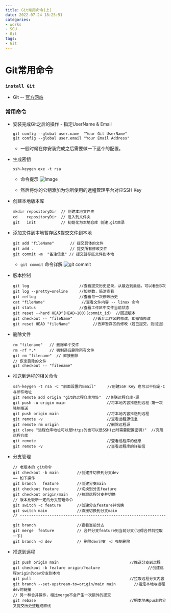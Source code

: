 ```yaml
---
title: Git常用命令(上)
date: 2022-07-24 18:25:51
categories:
- works
- SCU
- Git
tags:
- Git
---
```


# Git常用命令


### `install Git`

- Git -- [官方网站](https://git-scm.com/)


### 常用命令

- 安装完成Git之后的操作 - 指定UserName & Email

    ```git
    git config --global user.name  "Your Git UserName"
    git config --global user.email "Your Email Address"
    ```

    -  一般时候在你安装完成之后需要做一下这个的配置。

- 生成密钥

    ```git
    ssh-keygen.exe -t rsa
    ```

    - 命令提示 
        ![Image](https://raw.githubusercontent.com/Ranbun/images/main/blog/git/ssh-genkey.png)

    - 然后将你的公钥添加为你所使用的远程管理平台对应SSH Key

- 创建本地版本库

    ```git
    mkdir repositoryDir  // 创建本地文件夹
    cd    repositoryDir  // 进入到文件夹
    git   init           // 初始化为本地仓库 创建.git目录
    ```

- 添加文件到本地暂存区&提交文件到本地

    ```git
    git add "fileName"       // 提交具体的文件 
    git add .                // 提交所有修改文件
    git commit -m  "备注信息" // 提交暂存区文件到本地
    ```

    - `git commit` 命令详解
        ![git commit](https://raw.githubusercontent.com/Ranbun/images/main/blog/git/git-commit.png)


- 版本控制

    ```git
    git log                      //查看提交历史记录，从最近到最远，可以看到3次
    git log --pretty=oneline     //加参数，简洁查看
    git reflog                   //查看每一次修改历史
    cat "fileName"                //查看文件内容 -- linux 命令
    git status                   //查看工作区中文件当前状态
    git reset --hard HEAD^(HEAD~100)(commit_id)  //回退版本
    git checkout -- "fileName"         //丢弃工作区的修改，即撤销修改
    git reset HEAD "fileName"          //丢弃暂存区的修改（若已提交，则回退）
    ```

- 删除文件

    ```git
    rm "filename"   // 删除单个文件 
    rm -rf *.*      // 强制递归删除所有文件
    git rm "filename"  // 直接删除
    // 恢复删除的文件
    git checkout -- "filename"
    ```

- 推送到远程的相关命令

    ```git
    ssh-keygen -t rsa -C "前面设置的Email"     //创建SSH Key 也可以不指定-C与邮件地址
    git remote add origin "git的远程仓库地址"  //关联远程仓库-源
    git push -u origin main                  //将本地内容推送到远程-第一次强制推送
    git push origin main                     //将本地内容推送到远程
    git remote -v                            //查看远程源信息
    git remote rm origin                     //删除远程源
    git clone "远程仓库地址可以是https的也可以是SSH(此时需要配置密钥)"  //克隆远程仓库
    git remote                               //查看远程库的信息
    git remote -v                            //查看远程库的详细信
    ```

- 分支管理

    ```git
    // 老版本的 git命令 
    git checkout -b main        //创建并切换到分支dev
    == 如下操作
    git branch   feature        //创建分支main
    git checkout feature        //切换到分支feature
    git checkout origin/main    //拉取远程分支并切换
    // 版本比较新一定的分支管理命令 
    git switch -c feature       //创建分支feature并切换
    git switch main             //直接切换到分支main
    // -----------------------------------------------------------------------
    git branch                  //查看当前分支
    git merge  feature          // 合并分支feature到当前分支(记得合并前拉取一下)
    git branch -d dev           // 删除dev分支 -d 强制删除
    ```

- 推送到远程

    ```git
    git push origin main                               //推送分支到远程
    git checkout -b feature origin/feature                     //创建远程origin的dev分支到本地
    git pull                                           //拉取远程分支内容
    git branch --set-upstream-to=origin/main main        //指定本地与远程dev的链接
    // 另一种合并操作，相比merge不会产生一次额外的提交
    git rebase                                         //把本地未push的分叉提交历史整理成直线
    ```




